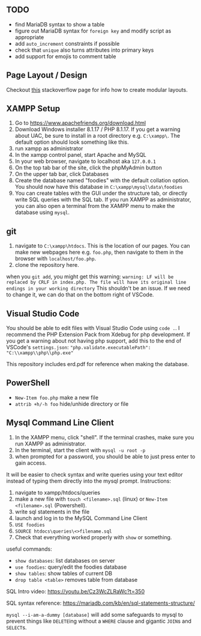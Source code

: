 ## TODO
- find MariaDB syntax to show a table
- figure out MariaDB syntax for `foreign key` and modify script as appropriate
- add `auto_increment` constraints if possible
- check that `unique` also turns attributes into primary keys
- add support for emojis to comment table

## Page Layout / Design
Checkout [this](https://stackoverflow.com/questions/6483234/php-file-layout-design) stackoverflow page for info how to create modular layouts.

## XAMPP Setup

1. Go to https://www.apachefriends.org/download.html
2. Download Windows installer 8.1.17 / PHP 8.1.17.
If you get a warning about UAC, be sure to install in a root directory e.g.
`C:\xampp\`. The default option should look something like this.
3. run xampp as administrator
4. In the xampp control panel, start Apache and MySQL
5. In your web browser, navigate to localhost aka `127.0.0.1`
6. On the top tab bar of the site, click the phpMyAdmin button
7. On the upper tab bar, click Databases
8. Create the database named "foodies" with the default collation option.
You should now have this database in `C:\xampp\mysql\data\foodies`
9. You can create tables with the GUI under the structure tab, or directly write
 SQL queries with the SQL tab. If you run XAMPP as administrator, you can also open a terminal from the XAMPP menu to make the database using `mysql`.

## git

1. navigate to `C:\xampp\htdocs`. This is the location of our pages. You can make new webpages here e.g. `foo.php`, then navigate to them in the browser with `localhost/foo.php`.
2. clone the repository here.

when you `git add`, you might get this warning:
`warning: LF will be replaced by CRLF in index.php.
The file will have its original line endings in your working directory`
This shouldn't be an issue. If we need to change it, we can do that on the bottom right of VSCode.

## Visual Studio Code

You should be able to edit files with Visual Studio Code using `code .`.
I recommend the PHP Extension Pack from Xdebug for php development.
If you get a warning about not having php support, add this to the end of VSCode's `settings.json`:
`"php.validate.executablePath": "C:\\xampp\\php\\php.exe"`

This repository includes erd.pdf for reference when making the database.

## PowerShell

- `New-Item foo.php` make a new file
- `attrib +h/-h foo` hide/unhide directory or file

## Mysql Command Line Client

1. In the XAMPP menu, click "shell". If the terminal crashes, make sure you run XAMPP as administrator.
2. In the terminal, start the client with `mysql -u root -p`
3. when prompted for a password, you should be able to just press enter to gain access.

It will be easier to check syntax and write queries using your text editor instead
of typing them directly into the mysql prompt. Instructions:

1. navigate to xampp/htdocs/queries
2. make a new file with `touch <filename>.sql` (linux) or `New-Item <filename>.sql` (Powershell).
3. write sql statements in the file
4. launch and log in to the MySQL Command Line Client
5. `USE foodies`
6. `SOURCE htdocs\queries\<>filename.sql`
7. Check that everything worked properly with `show` or something.


useful commands:
- `show databases`: list databases on server
- `use foodies`: query/edit the foodies database
- `show tables`: show tables of current DB
- `drop table <table>` removes table from database

SQL Intro video: https://youtu.be/Cz3WcZLRaWc?t=350

SQL syntax reference: https://mariadb.com/kb/en/sql-statements-structure/

`mysql --i-am-a-dummy [database]` will add some safeguards to mysql to prevent
things like `DELETE`ing without a `WHERE` clause and gigantic `JOIN`s and `SELECT`s.
